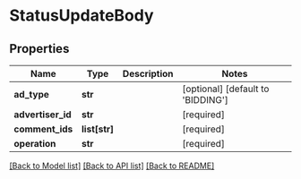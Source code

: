 # StatusUpdateBody

## Properties
Name | Type | Description | Notes
------------ | ------------- | ------------- | -------------
**ad_type** | **str** |  | [optional] [default to 'BIDDING']
**advertiser_id** | **str** |  | [required] 
**comment_ids** | **list[str]** |  | [required] 
**operation** | **str** |  | [required] 

[[Back to Model list]](../README.md#documentation-for-models) [[Back to API list]](../README.md#documentation-for-api-endpoints) [[Back to README]](../README.md)

